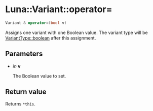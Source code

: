 # Luna::Variant::operator=

```c++
Variant & operator=(bool v)
```

Assigns one variant with one Boolean value. The variant type will be [VariantType::boolean](group___runtime_1ggac1ce0b9d7902d01bfd860c08aed25233a84e2c64f38f78ba3ea5c905ab5a2da27.md) after this assignment. 



## Parameters
* *in* **v**

    The Boolean value to set. 

## Return value
Returns `*this`. 

